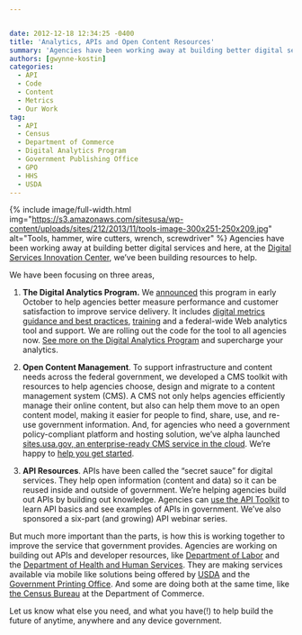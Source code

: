 ```yaml
---


date: 2012-12-18 12:34:25 -0400
title: 'Analytics, APIs and Open Content Resources'
summary: 'Agencies have been working away at building better digital services and here, at the&nbsp;Digital Services Innovation Center, we&amp;#8217;ve been building resources to help. We have been focusing on three areas, 1.&nbsp;The Digital Analytics Program.&nbsp;We&nbsp;announced&nbsp;this program in early October to help agencies better&nbsp;measure performance and customer satisfaction to'
authors: [gwynne-kostin]
categories:
  - API
  - Code
  - Content
  - Metrics
  - Our Work
tag:
  - API
  - Census
  - Department of Commerce
  - Digital Analytics Program
  - Government Publishing Office
  - GPO
  - HHS
  - USDA
---
```


{% include image/full-width.html img="https://s3.amazonaws.com/sitesusa/wp-content/uploads/sites/212/2013/11/tools-image-300x251-250x209.jpg" alt="Tools, hammer, wire cutters, wrench, screwdriver" %}
Agencies have been working away at building better digital services and here, at the [Digital Services Innovation Center](https://www.WHATEVER/about/), we&#8217;ve been building resources to help.

We have been focusing on three areas,

1. **The Digital Analytics Program.** We [announced](http://gsablogs.gsa.gov/dsic/2012/10/05/digital-analytics-program-helps-agencies-measure-web-performance/) this program in early October to help agencies better measure performance and customer satisfaction to improve service delivery. It includes [digital metrics guidance and best practices](https://www.WHATEVER/services/dap/dap-digital-metrics-guidance-and-best-practices "Digital Metrics for Federal Agencies"), [training](https://www.WHATEVER/digitalgov-university/ "DigitalGov University") and a federal-wide Web analytics tool and support. We are rolling out the code for the tool to all agencies now. [See more on the Digital Analytics Program](https://www.WHATEVER/services/dap/ "DAP: Digital Analytics Program") and supercharge your analytics.

2. **Open Content Management**. To support infrastructure and content needs across the federal government, we developed a CMS toolkit with resources to help agencies choose, design and migrate to a content management system (CMS). A CMS not only helps agencies efficiently manage their online content, but also can help them move to an open content model, making it easier for people to find, share, use, and re-use government information.  And, for agencies who need a government policy-compliant platform and hosting solution, we’ve alpha launched [sites.usa.gov, an enterprise-ready CMS service in the cloud](https://sites.usa.gov/). We’re happy to [help you get started](https://sites.usa.gov/).

3. **API Resources**. APIs have been called the “secret sauce” for digital services. They help open information (content and data) so it can be reused inside and outside of government. We’re helping agencies build out APIs by building out knowledge. Agencies can [use the API Toolkit](https://www.WHATEVER/2013/04/30/apis-in-government/ "APIs in Government") to learn API basics and see examples of APIs in government. We&#8217;ve also sponsored a six-part (and growing) API webinar series.

But much more important than the parts, is how this is working together to improve the service that government provides. Agencies are working on building out APIs and developer resources, like [Department of Labor](http://developer.dol.gov/) and the [Department of Health and Human Services](http://www.hhs.gov/developer). They are making services available via mobile like solutions being offered by [USDA](http://howtomobile.apps.gov/2012/11/30/usdas-soil-web-app/) and the [Government Printing Office](http://howtomobile.apps.gov/2012/11/15/presidential-documents-mobile-web-app/). And some are doing both at the same time, like [the Census Bureau](http://blogs.census.gov/2012/07/25/pardon-our-dust-census-gov-transformation/) at the Department of Commerce.

Let us know what else you need, and what you have(!) to help build the future of anytime, anywhere and any device government.